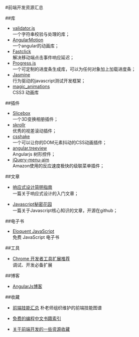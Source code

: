 #前端开发资源汇总

##库

+ [validator.js](https://github.com/chriso/validator.js)  
  一个字符串校验与处理的库；
+ [AngularMotion](http://mgcrea.github.io/angular-motion/)  
  一个angular的动画库；
+ [Fastclick](http://ftlabs.github.io/fastclick/)  
  解决移动端点击事件响应延迟；
+ [Progress.js](http://usablica.github.io/progress.js/)  
  一个可定制的进度条生成库，可以为任何对象加上加载进度条；
+ [Jasmine](http://jasmine.github.io/)  
  行为驱动的javascript测试开发框架；
+ [magic_animations](http://www.minimamente.com/example/magic_animations/)  
  CSS3 动画库

##插件

+ [Slicebox](https://github.com/codrops/Slicebox)  
  一个3D变换相册插件；
+ [skrollr](https://github.com/Prinzhorn/skrollr)  
  优秀的视差滚动插件；
+ [csshake](https://github.com/elrumordelaluz/csshake)  
  一个可以让你的DOM元素抖动的CSS动画插件；
+ [angular.treeview](https://github.com/eu81273/angular.treeview)  
  Angularjs 树形控件；
+ [jQuery-menu-aim](https://github.com/kamens/jQuery-menu-aim)  
  Amazon使用的反应速度极快的级联菜单插件；

##文章

+ [响应式设计简明指南](http://www.adamkaplan.me/grid/)  
  一篇关于响应式设计的入门文章；  

+ [Javascript秘密花园](http://bonsaiden.github.io/JavaScript-Garden/zh/)  
  一篇关于Javascript核心知识的文章，开源在github；

##电子书

+ [Eloquent JavaScript](http://eloquentjavascript.net/2nd_edition/preview/)  
  免费 JavaScript 电子书

##工具

+ [Chrome 开发者工具扩展推荐](https://developers.google.com/chrome-developer-tools/docs/extensions-gallery)  
  调试、开发必备扩展
  
##博客
+ [AngularJs博客](http://angularjs.blogspot.com/)

##收藏
+ [前端技能汇总](https://github.com/JacksonTian/fks/blob/master/README.md)
  朴老师组织维护的前端技能图谱

+ [免费的编程中文书籍索引](https://github.com/justjavac/free-programming-books-zh_CN/blob/master/README.md)

+ [关于前端开发的一些资源收藏](https://github.com/dypsilon/frontend-dev-bookmarks/blob/master/README.md)


